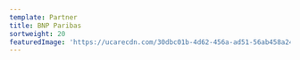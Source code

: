 ```yaml
---
template: Partner
title: BNP Paribas
sortweight: 20
featuredImage: 'https://ucarecdn.com/30dbc01b-4d62-456a-ad51-56ab458a24ba/'
---
```


